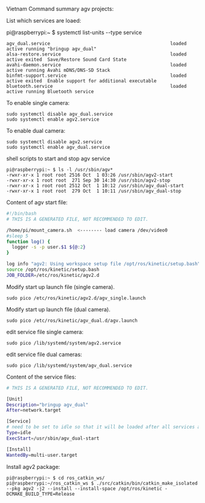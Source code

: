 Vietnam Command summary agv projects:

List which services are loaed:

pi@raspberrypi:~ $ systemctl list-units --type service
```UNIT                                                        LOAD   ACTIVE SUB     DESCRIPTION                              
agv_dual.service                                            loaded active running "bringup agv_dual"                       
alsa-restore.service                                        loaded active exited  Save/Restore Sound Card State            
avahi-daemon.service                                        loaded active running Avahi mDNS/DNS-SD Stack                  
binfmt-support.service                                      loaded active exited  Enable support for additional executable 
bluetooth.service                                           loaded active running Bluetooth service                        
```

To enable single camera:
```
sudo systemctl disable agv_dual.service
sudo systemctl enable agv2.service 
```
To enable dual camera:
```
sudo systemctl disable agv2.service
sudo systemctl enable agv_dual.service
```
shell scripts to start and stop agv service

```
pi@raspberrypi:~ $ ls -l /usr/sbin/agv*
-rwxr-xr-x 1 root root 2516 Oct  1 03:26 /usr/sbin/agv2-start
-rwxr-xr-x 1 root root  271 Sep 30 14:30 /usr/sbin/agv2-stop
-rwxr-xr-x 1 root root 2512 Oct  1 10:12 /usr/sbin/agv_dual-start
-rwxr-xr-x 1 root root  279 Oct  1 10:11 /usr/sbin/agv_dual-stop
```

Content of agv start file:

```sh
#!/bin/bash
# THIS IS A GENERATED FILE, NOT RECOMMENDED TO EDIT.

/home/pi/mount_camera.sh  <-------- load camera /dev/video0
#sleep 5
function log() {
  logger -s -p user.$1 ${@:2}
}

log info "agv2: Using workspace setup file /opt/ros/kinetic/setup.bash"
source /opt/ros/kinetic/setup.bash
JOB_FOLDER=/etc/ros/kinetic/agv2.d
```

Modify start up launch file (single camera).
```
sudo pico /etc/ros/kinetic/agv2.d/agv_single.launch
```
Modify start up launch file (dual camera).
```
sudo pico /etc/ros/kinetic/agv_dual.d/agv.launch
```

edit service file single camera:
```
sudo pico /lib/systemd/system/agv2.service 
```
edit service file dual cameras:
```
sudo pico /lib/systemd/system/agv_dual.service
```

Content of the service files:
```sh
# THIS IS A GENERATED FILE, NOT RECOMMENDED TO EDIT.

[Unit]
Description="bringup agv_dual"
After=network.target

[Service]
# need to be set to idle so that it will be loaded after all services are up
Type=idle  
ExecStart=/usr/sbin/agv_dual-start

[Install]
WantedBy=multi-user.target
```
Install agv2 package:
```
pi@raspberrypi:~ $ cd ros_catkin_ws/
pi@raspberrypi:~/ros_catkin_ws $ ./src/catkin/bin/catkin_make_isolated  --pkg agv2 -j2 --install --install-space /opt/ros/kinetic -DCMAKE_BUILD_TYPE=Release
```

